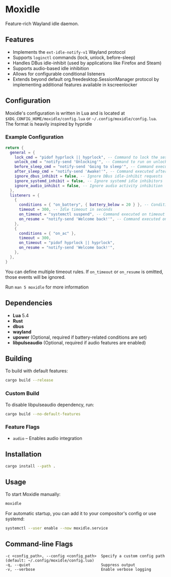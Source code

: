 # Moxidle

Feature-rich Wayland idle daemon.

## Features

- Implements the `ext-idle-notify-v1` Wayland protocol
- Supports `loginctl` commands (lock, unlock, before-sleep)
- Handles DBus idle-inhibit (used by applications like Firefox and Steam)
- Supports audio-based idle inhibition
- Allows for configurable conditional listeners
- Extends beyond default org.freedesktop.SessionManager protocol by implementing additional features available in kscreenlocker

## Configuration

Moxidle's configuration is written in Lua and is located at `$XDG_CONFIG_HOME/moxidle/config.lua` or `~/.config/moxidle/config.lua`. The format is heavily inspired by hypridle

### Example Configuration

```lua
return {
  general = {
    lock_cmd = "pidof hyprlock || hyprlock", -- Command to lock the session
    unlock_cmd = "notify-send 'Unlocking'", -- Command to run on unlock
    before_sleep_cmd = "notify-send 'Going to sleep'", -- Command executed before sleep
    after_sleep_cmd = "notify-send 'Awake!'", -- Command executed after waking up
    ignore_dbus_inhibit = false, -- Ignore DBus idle-inhibit requests
    ignore_systemd_inhibit = false, -- Ignore systemd idle inhibitors
    ignore_audio_inhibit = false, -- Ignore audio activity inhibition
  },
  listeners = {
    {
      conditions = { "on_battery", { battery_below = 20 } }, -- Conditions needed to be fullfilled for timeout to launch
      timeout = 300, -- Idle timeout in seconds
      on_timeout = "systemctl suspend", -- Command executed on timeout
      on_resume = "notify-send 'Welcome back!'", -- Command executed on user activity
    },
    {
      conditions = { "on_ac" },
      timeout = 300,
      on_timeout = "pidof hyprlock || hyprlock",
      on_resume = "notify-send 'Welcome back!'",
    },
  },
}
```

You can define multiple timeout rules. If `on_timeout` or `on_resume` is omitted, those events will be ignored.

Run `man 5 moxidle` for more information

## Dependencies  

- **Lua** 5.4  
- **Rust**  
- **dbus**
- **wayland**  
- **upower** (Optional, required if battery-related conditions are set)  
- **libpulseaudio** (Optional, required if audio features are enabled)  

## Building  

To build with default features:  
```sh
cargo build --release
```

### Custom Build

To disable libpulseaudio dependency, run:

```sh
cargo build --no-default-features
```

### Feature Flags

- `audio` – Enables audio integration

## Installation

```sh
cargo install --path .
```

## Usage

To start Moxidle manually:

```sh
moxidle
```

For automatic startup, you can add it to your compositor's config or use systemd:

```sh
systemctl --user enable --now moxidle.service
```

## Command-line Flags

```
-c <config_path>, --config <config_path>  Specify a custom config path (default: ~/.config/moxidle/config.lua)
-q, --quiet                               Suppress output
-v, --verbose                             Enable verbose logging
```
